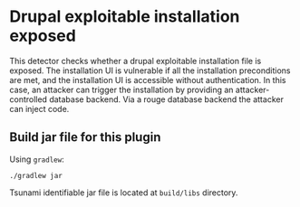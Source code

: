 # Drupal exploitable installation exposed

This detector checks whether a drupal exploitable installation file is exposed.
The installation UI is vulnerable if all the installation preconditions are met,
and the installation UI is accessible without authentication. In this case,
an attacker can trigger the installation by providing an attacker-controlled
database backend. Via a rouge database backend the attacker can inject code.

## Build jar file for this plugin

Using `gradlew`:

```shell
./gradlew jar
```

Tsunami identifiable jar file is located at `build/libs` directory.
